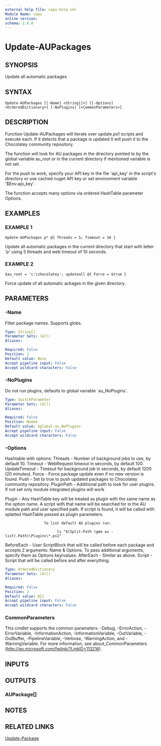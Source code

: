 ```yaml
---
external help file: capu-help.xml
Module Name: capu
online version:
schema: 2.0.0
---
```


# Update-AUPackages

## SYNOPSIS
Update all automatic packages

## SYNTAX

```
Update-AUPackages [[-Name] <String[]>] [[-Options] <OrderedDictionary>] [-NoPlugins] [<CommonParameters>]
```

## DESCRIPTION
Function Update-AUPackages will iterate over update.ps1 scripts and execute each.
If it detects
that a package is updated it will push it to the Chocolatey community repository.

The function will look for AU packages in the directory pointed to by the global variable au_root
or in the current directory if mentioned variable is not set.

For the push to work, specify your API key in the file 'api_key' in the script's directory or use
cached nuget API key or set environment variable '$Env:api_key'.

The function accepts many options via ordered HashTable parameter Options.

## EXAMPLES

### EXAMPLE 1
```
Update-AUPackages p* @{ Threads = 5; Timeout = 10 }
```

Update all automatic packages in the current directory that start with letter 'p' using 5 threads
and web timeout of 10 seconds.

### EXAMPLE 2
```
$au_root = 'c:\chocolatey'; updateall @{ Force = $true }
```

Force update of all automatic ackages in the given directory.

## PARAMETERS

### -Name
Filter package names.
Supports globs.

```yaml
Type: String[]
Parameter Sets: (All)
Aliases:

Required: False
Position: 1
Default value: None
Accept pipeline input: False
Accept wildcard characters: False
```

### -NoPlugins
Do not run plugins, defaults to global variable \`au_NoPlugins\`.

```yaml
Type: SwitchParameter
Parameter Sets: (All)
Aliases:

Required: False
Position: Named
Default value: $global:au_NoPlugins
Accept pipeline input: False
Accept wildcard characters: False
```

### -Options
Hashtable with options:
  Threads           - Number of background jobs to use, by default 10.
  Timeout           - WebRequest timeout in seconds, by default 100.
  UpdateTimeout     - Timeout for background job in seconds, by default 1200 (20 minutes).
  Force             - Force package update even if no new version is found.
  Push              - Set to true to push updated packages to Chocolatey community repository.
  PluginPath        - Additional path to look for user plugins.
If not set only module integrated plugins will work

  Plugin            - Any HashTable key will be treated as plugin with the same name as the option name.
                      A script with that name will be searched for in the AU module path and user specified path.
                      If script is found, it will be called with splatted HashTable passed as plugin parameters.

                      To list default AU plugins run:

                            ls "$(Split-Path (gmo au -list).Path)\Plugins\*.ps1"

  BeforeEach        - User ScriptBlock that will be called before each package and accepts 2 arguments: Name & Options.
                      To pass additional arguments, specify them as Options key/values.
  AfterEach         - Similar as above.
  Script            - Script that will be called before and after everything.

```yaml
Type: OrderedDictionary
Parameter Sets: (All)
Aliases:

Required: False
Position: 2
Default value: @{}
Accept pipeline input: False
Accept wildcard characters: False
```

### CommonParameters
This cmdlet supports the common parameters: -Debug, -ErrorAction, -ErrorVariable, -InformationAction, -InformationVariable, -OutVariable, -OutBuffer, -PipelineVariable, -Verbose, -WarningAction, and -WarningVariable.
For more information, see about_CommonParameters (http://go.microsoft.com/fwlink/?LinkID=113216).

## INPUTS

## OUTPUTS

### AUPackage[]
## NOTES

## RELATED LINKS

[Update-Package]()

